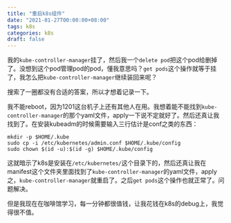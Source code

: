 ```yaml
---
title: "重启k8s组件"
date: "2021-01-27T00:00:00+08:00"
tags: k8s
categories: k8s
draft: false
---
```


我的`kube-controller-manager`挂了，然后我一个`delete pod`把这个pod给删掉了。没想到这个pod管理pod的pod，懂我意思吗？`get pods`这个操作就等于挂了，我怎么把`kube-controller-manager`继续装回来呢？

搜索了一圈都没有合适的答案，所以才想着记录一下。

我不能reboot，因为1201这台机子上还有其他人在用。我想着能不能找到`kube-controller-manager`的那个yaml文件，apply一下说不定就好了。然后还真让我找到了。在安装kubeadm的时候需要输入三行估计是conf之类的东西：

```shell
mkdir -p $HOME/.kube
sudo cp -i /etc/kubernetes/admin.conf $HOME/.kube/config
sudo chown $(id -u):$(id -g) $HOME/.kube/config
```

这就暗示了k8s是安装在`/etc/kubernetes/`这个目录下的，然后还真让我在manifest这个文件夹里面找到了`kube-controller-manager`的yaml文件，apply之，`kube-controller-manager`就重启了。之后`get pods`这个操作也就正常了。问题解决。



但是我现在在咖啡馆学习，每一分钟都很值钱，让我花钱在k8s的debug上，我觉得很不值。

